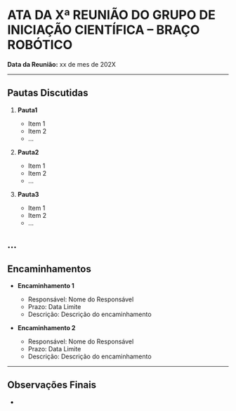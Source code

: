 
# ATA DA Xª REUNIÃO DO GRUPO DE INICIAÇÃO CIENTÍFICA – BRAÇO ROBÓTICO

**Data da Reunião:** xx de mes de 202X  

---

## Pautas Discutidas

1. **Pauta1**
   - Item 1
   - Item 2
   - ...

2. **Pauta2**
   - Item 1
   - Item 2
   - ...

3. **Pauta3**
   - Item 1
   - Item 2
   - ...
   
...
---

## Encaminhamentos

- **Encaminhamento 1**
   - Responsável: Nome do Responsável
   - Prazo: Data Limite
   - Descrição: Descrição do encaminhamento

- **Encaminhamento 2**
   - Responsável: Nome do Responsável
   - Prazo: Data Limite
   - Descrição: Descrição do encaminhamento

---

## Observações Finais

- 
